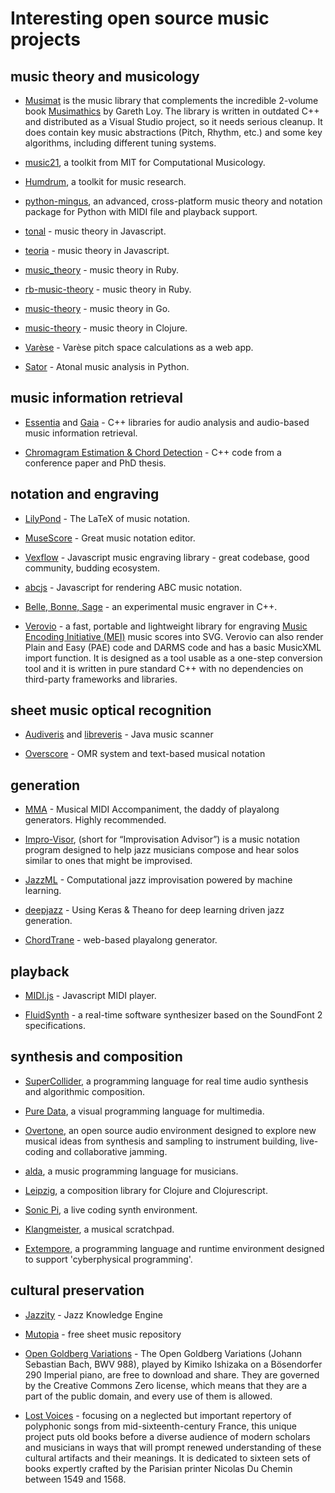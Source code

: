 # Interesting open source music projects

## music theory and musicology

- [Musimat](http://www.musimat.com/) is the music library that complements the incredible 2-volume book [Musimathics](http://www.musimathics.com/) by Gareth Loy. The library is written in outdated C++ and distributed as a Visual Studio project, so it needs serious cleanup. It does contain key music abstractions (Pitch, Rhythm, etc.) and some key algorithms, including different tuning systems.

- [music21](https://github.com/cuthbertlab/music21), a toolkit from MIT for Computational Musicology.

- [Humdrum](https://github.com/kroger/humdrum), a toolkit for music research.

- [python-mingus](https://github.com/bspaans/python-mingus), an advanced, cross-platform music theory and notation package for Python with MIDI file and playback support.

- [tonal](https://github.com/danigb/tonal) - music theory in Javascript.

- [teoria](https://github.com/saebekassebil/teoria) - music theory in Javascript.

- [music_theory](https://github.com/beneggett/music_theory) - music theory in Ruby.

- [rb-music-theory](https://github.com/chrisbratlien/rb-music-theory) - music theory in Ruby.

- [music-theory](https://github.com/go-music-theory/music-theory) - music theory in Go.

- [music-theory](https://github.com/daveyarwood/music-theory) - music theory in Clojure.

- [Varèse](https://github.com/WChargin/varese) - Varèse pitch space calculations as a web app.

- [Sator](https://github.com/calebsmith/Sator) - Atonal music analysis in Python.

## music information retrieval

- [Essentia](https://github.com/MTG/essentia) and [Gaia](https://github.com/MTG/gaia) - C++ libraries for audio analysis and audio-based music information retrieval.

- [Chromagram Estimation & Chord Detection](https://github.com/adamstark/Chord-Detector-and-Chromagram) - C++ code from a conference paper and PhD thesis.

## notation and engraving

- [LilyPond](http://lilypond.org/) - The LaTeX of music notation.

- [MuseScore](https://musescore.org) - Great music notation editor.

- [Vexflow](https://github.com/0xfe/vexflow) - Javascript music engraving library - great codebase, good community, budding ecosystem.

- [abcjs](https://github.com/paulrosen/abcjs) - Javascript for rendering ABC music notation.

- [Belle, Bonne, Sage](https://github.com/burnson/Belle) - an experimental music engraver in C++.

- [Verovio](https://github.com/rism-ch/verovio) - a fast, portable and lightweight library for engraving [Music Encoding Initiative (MEI)](http://www.music-encoding.org/) music scores into SVG. Verovio can also render Plain and Easy (PAE) code and DARMS code and has a basic MusicXML import function. It is designed as a tool usable as a one-step conversion tool and it is written in pure standard C++ with no dependencies on third-party frameworks and libraries.

## sheet music optical recognition

- [Audiveris](https://audiveris.kenai.com/) and [libreveris](https://github.com/jlpoolen/libreveris) - Java music scanner

- [Overscore](https://github.com/acieroid/overscore) - OMR system and text-based musical notation

## generation

- [MMA](http://www.mellowood.ca/mma/) - Musical MIDI Accompaniment, the daddy of playalong generators. Highly recommended.

- [Impro-Visor](https://www.cs.hmc.edu/~keller/jazz/improvisor/), (short for “Improvisation Advisor”) is a music notation program designed to help jazz musicians compose and hear solos similar to ones that might be improvised.

- [JazzML](https://github.com/evancchow/jazzml) - Computational jazz improvisation powered by machine learning.

- [deepjazz](https://github.com/jisungk/deepjazz) - Using Keras & Theano for deep learning driven jazz generation.

- [ChordTrane](https://github.com/larryoatmeal/ChordTrane) - web-based playalong generator.

## playback

- [MIDI.js](https://github.com/mudcube/MIDI.js/) - Javascript MIDI player.

- [FluidSynth](http://www.fluidsynth.org/) - a real-time software synthesizer based on the SoundFont 2 specifications.

## synthesis and composition

- [SuperCollider](http://supercollider.github.io/), a programming language for real time audio synthesis and algorithmic composition.

- [Pure Data](https://puredata.info/), a visual programming language for multimedia.

- [Overtone](http://overtone.github.io/), an open source audio environment designed to explore new musical ideas from synthesis and sampling to instrument building, live-coding and collaborative jamming.

- [alda](https://github.com/alda-lang/alda), a music programming language for musicians.

- [Leipzig](https://github.com/ctford/leipzig), a composition library for Clojure and Clojurescript.

- [Sonic Pi](https://github.com/samaaron/sonic-pi), a live coding synth environment.

- [Klangmeister](https://github.com/ctford/klangmeister), a musical scratchpad.

- [Extempore](http://extempore.moso.com.au/), a programming language and runtime environment designed to support 'cyberphysical programming'.

## cultural preservation

- [Jazzity](https://github.com/rubiety/jazzity) - Jazz Knowledge Engine

- [Mutopia](https://github.com/MutopiaProject/MutopiaProject) - free sheet music repository

- [Open Goldberg Variations](http://www.opengoldbergvariations.org/) - The Open Goldberg Variations (Johann Sebastian Bach, BWV 988), played by Kimiko Ishizaka on a Bösendorfer 290 Imperial piano, are free to download and share. They are governed by the Creative Commons Zero license, which means that they are a part of the public domain, and every use of them is allowed.

- [Lost Voices](http://digitalduchemin.org/) - focusing on a neglected but important repertory of polyphonic songs from mid-sixteenth-century France, this unique project puts old books before a diverse audience of modern scholars and musicians in ways that will prompt renewed understanding of these cultural artifacts and their meanings. It is dedicated to sixteen sets of books expertly crafted by the Parisian printer Nicolas Du Chemin between 1549 and 1568. 

